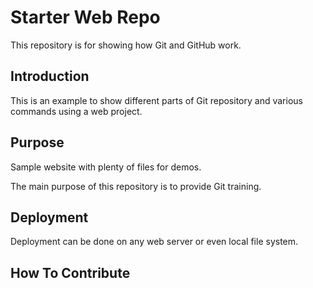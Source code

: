 # Starter Web Repo

This repository is for showing how Git and GitHub work.

## Introduction

This is an example to show different parts of Git repository and various commands using a web project. 

## Purpose

Sample website with plenty of files for demos.

The main purpose of this repository is to provide Git training.

## Deployment

Deployment can be done on any web server or even local file system.

## How To Contribute